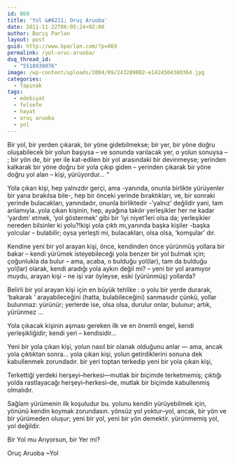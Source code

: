 ```yaml
---
id: 869
title: 'Yol &#8211; Oruç Aruoba'
date: 2011-11-22T06:05:24+02:00
author: Barış Parlan
layout: post
guid: http://www.bparlan.com/?p=869
permalink: /yol-oruc-aruoba/
dsq_thread_id:
  - "5518938076"
image: /wp-content/uploads/2004/09/243289802-e1424504380364.jpg
categories:
  - Tapınak
tags:
  - edebiyat
  - felsefe
  - hayat
  - oruç aruoba
  - yol
---
```

<div class="ttr_start">
</div>

Bir yol, bir yerden çıkarak, bir yöne gidebilmekse; bir yer, bir yöne doğru oluşabilecek bir yolun başıysa – ve sonunda varılacak yer, o yolun sonuysa – ; bir yön de, bir yer ile kat-edilen bir yol arasındaki bir devinmeyse; yerinden kalkarak bir yöne doğru bir yola çıkıp giden – yerinden çıkarak bir yöne doğru yol alan – kişi, yürüyordur… “

Yola çıkan kişi, hep yalnızdır gerçi, ama -yanında, onunla birlikte yürüyenler bir yana bırakılsa bile-, hep bir önceki yerinde bıraktıkları, ve, bir sonraki yerinde bulacakları, yanındadır, onunla birliktedir -’yalnız’ değildir yani, tam anlamıyla..yola çıkan kişinin, hep, ayağına takılır yerleşikler her ne kadar ‘yardım’ etmek, ‘yol göstermek’ gibi bir ‘iyi niyet’leri olsa da; yerleşikler nereden bilsinler ki yolu?!kişi yola çıktı mı,yanında başka kişiler -başka yolcular – bulabilir; oysa yerleşti mi, bulacakları, olsa olsa, ‘komşular’ dır.

Kendine yeni bir yol arayan kişi, önce, kendinden önce yürünmüş yollara bir bakar – kendi yürümek isteyebileceği yola benzer bir yol bulmak için; çoğunlukla da bulur – ama, acaba, o bulduğu yol(lar), tam da bulduğu yol(lar) olarak, kendi aradığı yola aykırı değil mi? – yeni bir yol aramıyor muydu, arayan kişi – ne işi var öyleyse, eski (yürünmüş) yollarda?

Belirli bir yol arayan kişi için en büyük tehlike : o yolu bir yerde durarak, ‘bakarak ‘ arayabileceğini (hatta, bulabileceğini) sanmasıdır çünkü, yollar bulunmaz: yürünür; yerlerde ise, olsa olsa, durulur onlar, bulunur; artık, yürünmez …

Yola çıkacak kişinin aşması gereken ilk ve en önemli engel, kendi yerleşikliğidir; kendi yeri – kendisidir…

Yeni bir yola çıkan kişi, yolun nasıl bir olanak olduğunu anlar — ama, ancak yola çıktıktan sonra… yola çıkan kişi, yolun getirdiklerini sonuna dek kabullenmek zorundadır. bir yeri toptan terkedip yeni bir yola çıkan kişi,

Terkettiği yerdeki herşeyi–herkesi—mutlak bir biçimde terketmemiş; çıktığı yolda rastlayacağı herşeyi–herkesi–de, mutlak bir biçimde kabullenmiş olmalıdır.

Sağlam yürümenin ilk koşuludur bu. yolunu kendin yürüyebilmek için, yönünü kendin koymak zorundasın. yönsüz yol yoktur–yol, ancak, bir yön ve bir yürümeden oluşur; yeni bir yol, yeni bir yön demektir. yürünmemiş yol, yol değildir.

Bir Yol mu Arıyorsun, bir Yer mi?

Oruç Aruoba ~Yol

<div class="ttr_end">
</div>